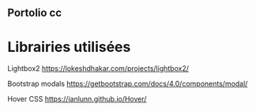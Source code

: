 ## Portolio cc
# Librairies utilisées

Lightbox2
https://lokeshdhakar.com/projects/lightbox2/

Bootstrap modals 
https://getbootstrap.com/docs/4.0/components/modal/

Hover CSS
https://ianlunn.github.io/Hover/